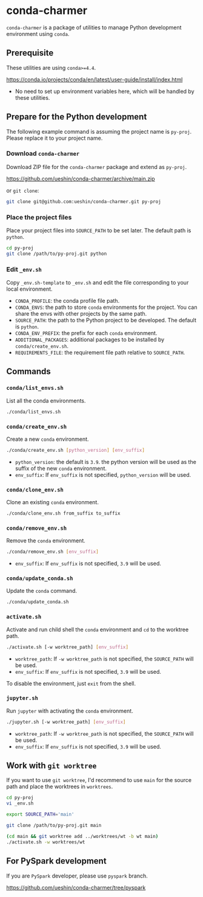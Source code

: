 # conda-charmer

`conda-charmer` is a package of utilities to manage Python development environment using `conda`.

## Prerequisite

These utilities are using `conda>=4.4`.

https://conda.io/projects/conda/en/latest/user-guide/install/index.html

- No need to set up environment variables here, which will be handled by these utilities.

## Prepare for the Python development

The following example command is assuming the project name is `py-proj`. Please replace it to your project name.

### Download `conda-charmer`

Download ZIP file for the `conda-charmer` package and extend as `py-proj`.

https://github.com/ueshin/conda-charmer/archive/main.zip

or `git clone`:

```sh
git clone git@github.com:ueshin/conda-charmer.git py-proj
``` 

### Place the project files

Place your project files into `SOURCE_PATH` to be set later. The default path is `python`.

```sh
cd py-proj
git clone /path/to/py-proj.git python
```

### Edit `_env.sh`

Copy `_env.sh-template` to `_env.sh` and edit the file corresponding to your local environment.

- `CONDA_PROFILE`: the conda profile file path.
- `CONDA_ENVS`: the path to store `conda` environments for the project. You can share the envs with other projects by the same path.
- `SOURCE_PATH`: the path to the Python project to be developed. The default is `python`.
- `CONDA_ENV_PREFIX`: the prefix for each `conda` environment.
- `ADDITIONAL_PACKAGES`: additional packages to be installed by `conda/create_env.sh`.
- `REQUIREMENTS_FILE`: the requirement file path relative to `SOURCE_PATH`.

## Commands

### `conda/list_envs.sh`

List all the conda environments.

```sh
./conda/list_envs.sh
```

### `conda/create_env.sh`

Create a new `conda` environment.

```sh
./conda/create_env.sh [python_version] [env_suffix]
```

- `python_version`: the default is `3.9`. the python version will be used as the suffix of the new `conda` environment.
- `env_suffix`: If `env_suffix` is not specified, `python_version` will be used.

### `conda/clone_env.sh`

Clone an existing `conda` environment.

```sh
./conda/clone_env.sh from_suffix to_suffix
```

### `conda/remove_env.sh`

Remove the `conda` environment.

```sh
./conda/remove_env.sh [env_suffix]
```

- `env_suffix`: If `env_suffix` is not specified, `3.9` will be used.

### `conda/update_conda.sh`

Update the `conda` command.

```sh
./conda/update_conda.sh
```

### `activate.sh`

Activate and run child shell the `conda` environment and `cd` to the worktree path.

```sh
./activate.sh [-w worktree_path] [env_suffix]
```

- `worktree_path`: If `-w worktree_path` is not specified, the `SOURCE_PATH` will be used.
- `env_suffix`: If `env_suffix` is not specified, `3.9` will be used.

To disable the environment, just `exit` from the shell.

### `jupyter.sh`

Run `jupyter` with activating the `conda` environment.

```sh
./jupyter.sh [-w worktree_path] [env_suffix]
```

- `worktree_path`: If `-w worktree_path` is not specified, the `SOURCE_PATH` will be used.
- `env_suffix`: If `env_suffix` is not specified, `3.9` will be used.

## Work with `git worktree`

If you want to use `git worktree`, I'd recommend to use `main` for the source path and place the worktrees in `worktrees`.

```sh
cd py-proj
vi _env.sh

export SOURCE_PATH='main'

git clone /path/to/py-proj.git main
```

```sh
(cd main && git worktree add ../worktrees/wt -b wt main)
./activate.sh -w worktrees/wt
```

## For PySpark development

If you are `PySpark` developer, please use `pyspark` branch.

https://github.com/ueshin/conda-charmer/tree/pyspark
